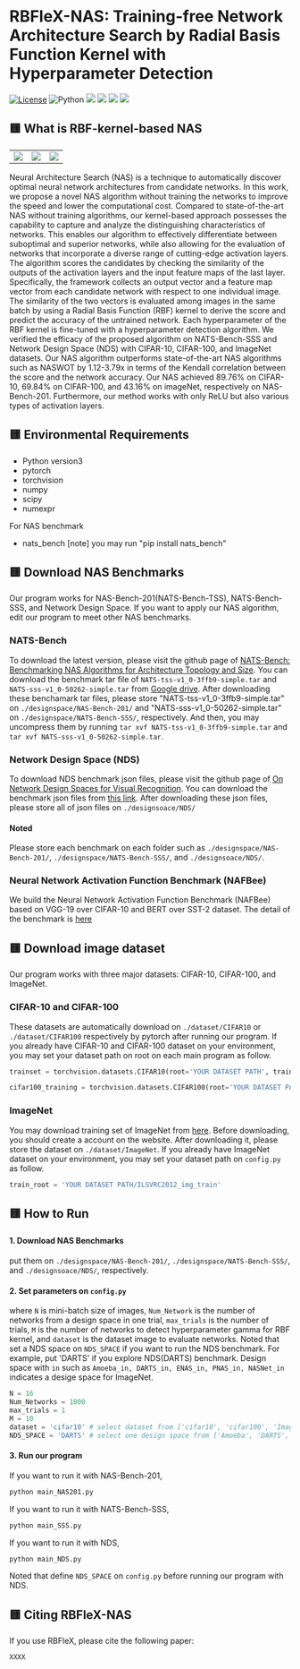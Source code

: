 

# RBFleX-NAS: Training-free Network Architecture Search by Radial Basis Function Kernel with Hyperparameter Detection

[![License](https://img.shields.io/badge/license-MIT-blue.svg)](https://opensource.org/licenses/MIT)
![Python](https://img.shields.io/badge/python-v3.8+-blue.svg)
![](https://img.shields.io/github/repo-size/tomomasayamasaki/RBF-kernel-based-NAS)
![](https://img.shields.io/github/commit-activity/y/tomomasayamasaki/RBF-kernel-based-NAS)
![](https://img.shields.io/github/last-commit/tomomasayamasaki/RBF-kernel-based-NAS)
![](https://img.shields.io/github/languages/count/tomomasayamasaki/RBF-kernel-based-NAS)


## 🟨 What is RBF-kernel-based NAS
<table>
<tr>
<td><img src="https://github.com/tomomasayamasaki/RBF-kernel-based-NAS/blob/main/README/Picture 1.png"></td>
<td><img src="https://github.com/tomomasayamasaki/RBF-kernel-based-NAS/blob/main/README/Picture 2.png"></td>
<td><img src="https://github.com/tomomasayamasaki/RBF-kernel-based-NAS/blob/main/README/Picture 3.png"></td>
</tr>
</table>
Neural Architecture Search (NAS) is a technique to automatically discover optimal neural network architectures from candidate networks. In this work, we propose a novel NAS algorithm without training the networks to improve the speed and lower the computational cost. Compared to state-of-the-art NAS without training algorithms, our kernel-based approach possesses the capability to capture and analyze the distinguishing characteristics of networks. This enables our algorithm to effectively differentiate between suboptimal and superior networks, while also allowing for the evaluation of networks that incorporate a diverse range of cutting-edge activation layers. The algorithm scores the candidates by checking the similarity of the outputs of the activation layers and the input feature maps of the last layer. Specifically, the framework collects an output vector and a feature map vector from each candidate network with respect to one individual image. The similarity of the two vectors is evaluated among images in the same batch by using a Radial Basis Function (RBF) kernel to derive the score and predict the accuracy of the untrained network. Each hyperparameter of the RBF kernel is fine-tuned with a hyperparameter detection algorithm. We verified the efficacy of the proposed algorithm on NATS-Bench-SSS and Network Design Space (NDS) with CIFAR-10, CIFAR-100, and ImageNet datasets. Our NAS algorithm outperforms state-of-the-art NAS algorithms such as NASWOT by 1.12-3.79x in terms of the Kendall correlation between the score and the network accuracy. Our NAS achieved 89.76% on CIFAR-10, 69.84% on CIFAR-100, and 43.16% on imageNet, respectively on NAS-Bench-201. Furthermore, our method works with only ReLU but also various types of activation layers.

## 🟨 Environmental Requirements
- Python version3
- pytorch
- torchvision
- numpy
- scipy
- numexpr


For NAS benchmark
- nats_bench
[note] you may run "pip install nats_bench"

## 🟨 Download NAS Benchmarks
Our program works for NAS-Bench-201(NATS-Bench-TSS), NATS-Bench-SSS, and Network Design Space. If you want to apply our NAS algorithm, edit our program to meet other NAS benchmarks.
### NATS-Bench
To download the latest version, please visit the github page of [NATS-Bench: Benchmarking NAS Algorithms for Architecture Topology and Size](https://github.com/D-X-Y/NATS-Bench). You can download the benchmark tar file of `NATS-tss-v1_0-3ffb9-simple.tar` and `NATS-sss-v1_0-50262-simple.tar` from [Google drive](https://drive.google.com/drive/folders/1zjB6wMANiKwB2A1yil2hQ8H_qyeSe2yt). After downloading these benchamark tar files, please store "NATS-tss-v1_0-3ffb9-simple.tar" on `./designspace/NAS-Bench-201/` and "NATS-sss-v1_0-50262-simple.tar" on `./designspace/NATS-Bench-SSS/`, respectively. And then, you may uncompress them by running `tar xvf NATS-tss-v1_0-3ffb9-simple.tar` and `tar xvf NATS-sss-v1_0-50262-simple.tar`.

### Network Design Space (NDS)
To download NDS benchmark json files, please visit the github page of [On Network Design Spaces for Visual Recognition](https://github.com/facebookresearch/nds). You can download the benchmark json files from [this link](https://dl.fbaipublicfiles.com/nds/data.zip). After downloading these json files, please store all of json files on `./designsoace/NDS/`

#### Noted
Please store each benchmark on each folder such as `./designspace/NAS-Bench-201/`, `./designspace/NATS-Bench-SSS/`, and `./designsoace/NDS/`.

### Neural Network Activation Function Benchmark (NAFBee)
We build the Neural Network Activation Function Benchmark (NAFBee) based on VGG-19 over CIFAR-10 and BERT over SST-2 dataset. The detail of the benchmark is [here](https://github.com/tomomasayamasaki/RBFleX-NAS/tree/main/NAFBee)

## 🟨 Download image dataset
Our program works with three major datasets: CIFAR-10, CIFAR-100, and ImageNet.
### CIFAR-10 and CIFAR-100
These datasets are automatically download on `./dataset/CIFAR10` or `./dataset/CIFAR100` respectively by pytorch after running our program. If you already have CIFAR-10 and CIFAR-100 dataset on your environment, you may set your dataset path on root on each main program as follow.
```python
trainset = torchvision.datasets.CIFAR10(root='YOUR DATASET PATH', train=True, download=True, transform=transform_train)

cifar100_training = torchvision.datasets.CIFAR100(root='YOUR DATASET PATH', train=True, download=True, transform=transform_train)
```

### ImageNet
You may download training set of ImageNet from [here](https://www.image-net.org). Before downloading, you should create a account on the website. After downloading it, please store the dataset on `./dataset/ImageNet`. If you already have ImageNet dataset on your environment, you may set your dataset path on `config.py` as follow.
```python
train_root = 'YOUR DATASET PATH/ILSVRC2012_img_train'
```

## 🟨 How to Run
#### 1. Download NAS Benchmarks
put them on `./designspace/NAS-Bench-201/`, `./designspace/NATS-Bench-SSS/`, and `./designsoace/NDS/`, respectively.


#### 2. Set parameters on `config.py`
where `N` is mini-batch size of images, `Num_Network` is the number of networks from a design space in one trial, `max_trials` is the number of trials, `M` is the number of networks to detect hyperparameter gamma for RBF kernel, and `dataset` is the dataset image to evaluate networks. Noted that set a NDS space on `NDS_SPACE` if you want to run the NDS benchmark. For example, put 'DARTS' if you explore NDS(DARTS) benchmark. Design space with `in` such as `Amoeba_in, DARTS_in, ENAS_in, PNAS_in, NASNet_in` indicates a desige space for ImageNet.
```python
N = 16
Num_Networks = 1000
max_trials = 1
M = 10
dataset = 'cifar10' # select dataset from ['cifar10', 'cifar100', 'ImageNet16-120']
NDS_SPACE = 'DARTS' # select one design space from ['Amoeba', 'DARTS', 'ENAS', 'PNAS', 'ResNet', 'NASNet','Amoeba_in','DARTS_in','ENAS_in', 'PNAS_in', 'NASNet_in']
```

#### 3. Run our program
If you want to run it with NAS-Bench-201,
```python
python main_NAS201.py
```
If you want to run it with NATS-Bench-SSS,
```python
python main_SSS.py
```
If you want to run it with NDS,
```python
python main_NDS.py
```
Noted that define `NDS_SPACE` on `config.py` before running our program with NDS.


## 🟨 Citing RBFleX-NAS
If you use RBFleX, please cite the following paper:
```
XXXX
```
